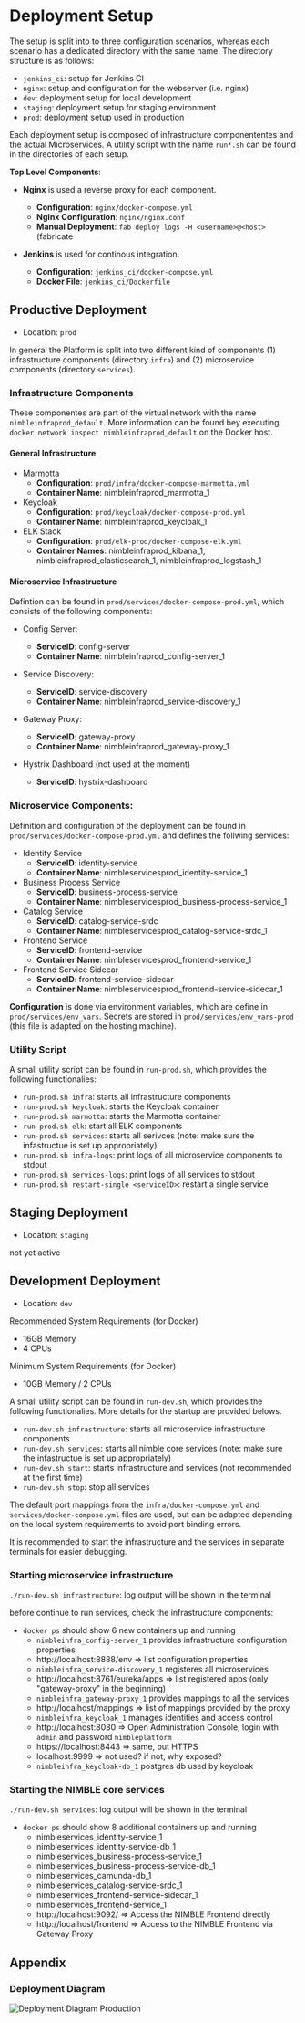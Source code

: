 # Deployment Setup

The setup is split into to three configuration scenarios, whereas each scenario has 
a dedicated directory with the same name. The directory structure is as follows:

* `jenkins_ci`: setup for Jenkins CI
* `nginx`: setup and configuration for the webserver (i.e. nginx)
* `dev`: deployment setup for local development
* `staging`: 	deployment setup for staging environment
* `prod`: deployment setup used in production

Each deployment setup is composed of infrastructure componententes and 
the actual Microservices. A utility script with the name `run*.sh` can 
be found in the directories of each setup.

**Top Level Components**:

* **Nginx** is used a reverse proxy for each component.
	* **Configuration**: `nginx/docker-compose.yml`
	* **Nginx Configuration**: `nginx/nginx.conf`
	* **Manual Deployment**: `fab deploy logs -H <username>@<host>` (fabricate 
	
* **Jenkins** is used for continous integration.
	* **Configuration**: `jenkins_ci/docker-compose.yml`
	* **Docker File**: `jenkins_ci/Dockerfile`

## Productive Deployment

* Location: `prod`

In general the Platform is split into two different kind of components (1) infrastructure components (directory `infra`) and (2) microservice components (directory `services`).

### Infrastructure Components

These componentes are part of the virtual network with the name `nimbleinfraprod_default`. More information can be found bey executing `docker network inspect nimbleinfraprod_default` on the Docker host.

#### General Infrastructure

* Marmotta
	* **Configuration**: `prod/infra/docker-compose-marmotta.yml`
	* **Container Name**: nimbleinfraprod\_marmotta\_1 
* Keycloak
	* **Configuration**: `prod/keycloak/docker-compose-prod.yml`
	* **Container Name**: nimbleinfraprod\_keycloak\_1 
* ELK Stack
	* **Configuration**: `prod/elk-prod/docker-compose-elk.yml`
	* **Container Names**: nimbleinfraprod\_kibana\_1, nimbleinfraprod\_elasticsearch\_1, nimbleinfraprod\_logstash\_1

#### Microservice Infrastructure

Defintion can be found in `prod/services/docker-compose-prod.yml`, which consists of the following components:

* Config Server: 
	* **ServiceID**: config-server
	* **Container Name**: nimbleinfraprod\_config-server\_1

* Service Discovery: 
	* **ServiceID**: service-discovery
	* **Container Name**: nimbleinfraprod\_service-discovery\_1
	
* Gateway Proxy: 
	* **ServiceID**: gateway-proxy
	* **Container Name**: nimbleinfraprod\_gateway-proxy\_1

* Hystrix Dashboard (not used at the moment)
	* **ServiceID**: hystrix-dashboard

### Microservice Components:

Definition and configuration of the deployment can be found in `prod/services/docker-compose-prod.yml` and defines the follwing services:

* Identity Service
	* **ServiceID**: identity-service
	* **Container Name**: nimbleservicesprod\_identity-service\_1
* Business Process Service
	* **ServiceID**: business-process-service
	* **Container Name**: nimbleservicesprod\_business-process-service\_1
* Catalog Service
	* **ServiceID**: catalog-service-srdc
	* **Container Name**: nimbleservicesprod\_catalog-service-srdc\_1
* Frontend Service
	* **ServiceID**: frontend-service
	* **Container Name**: nimbleservicesprod\_frontend-service\_1
* Frontend Service Sidecar
	* **ServiceID**: frontend-service-sidecar
	* **Container Name**: nimbleservicesprod\_frontend-service-sidecar\_1

**Configuration** is done via environment variables, which are define in `prod/services/env_vars`. Secrets are stored in `prod/services/env_vars-prod` (this file is adapted on the hosting machine).

### Utility Script

A small utility script can be found in `run-prod.sh`, which provides the following functionalies:

* `run-prod.sh infra`: starts all infrastructure components 
* `run-prod.sh keycloak`: starts the Keycloak container
* `run-prod.sh marmotta`: starts the Marmotta container
* `run-prod.sh elk`: start all ELK components
* `run-prod.sh services`: starts all serivces (note: make sure the infastructue is set up appropriately)
* `run-prod.sh infra-logs`: print logs of all microservice components to stdout
* `run-prod.sh services-logs`: print logs of all services to stdout
* `run-prod.sh restart-single <serviceID>`: restart a single service

## Staging Deployment

* Location: `staging`

not yet active

## Development Deployment

* Location: `dev`

Recommended System Requirements (for Docker)
 * 16GB Memory
 * 4 CPUs

Minimum System Requirements (for Docker)
 * 10GB Memory / 2 CPUs

A small utility script can be found in `run-dev.sh`, which provides the following functionalies. More details for the startup are provided belows.

* `run-dev.sh infrastructure`: starts all microservice infrastructure components
* `run-dev.sh services`: starts all nimble core services (note: make sure the infastructue is set up appropriately)
* `run-dev.sh start`: starts infrastructure and services (not recommended at the first time)
* `run-dev.sh stop`: stop all services

The default port mappings from the `infra/docker-compose.yml` and `services/docker-compose.yml` files are used, but can be adapted depending on the local system requirements to avoid port binding errors.

It is recommended to start the infrastructure and the services in separate terminals for easier debugging.

### Starting microservice infrastructure

`./run-dev.sh infrastructure`: log output will be shown in the terminal

before continue to run services, check the infrastructure components:
  * `docker ps` should show 6 new containers up and running
	* `nimbleinfra_config-server_1` provides infrastructure configuration properties
	* http://localhost:8888/env => list configuration properties
	* `nimbleinfra_service-discovery_1` registeres all microservices
	* http://localhost:8761/eureka/apps => list registered apps (only "gateway-proxy" in the beginning)
	* `nimbleinfra_gateway-proxy_1` provides mappings to all the services
	* http://localhost/mappings => list of mappings provided by the proxy
	* `nimbleinfra_keycloak_1` manages identities and access control
	* http://localhost:8080 => Open Administration Console, login with `admin` and password `nimbleplatform`
	* https://localhost:8443 => same, but HTTPS
	* localhost:9999 => not used? if not, why exposed?
	* `nimbleinfra_keycloak-db_1` postgres db used by keycloak

### Starting the NIMBLE core services

`./run-dev.sh services`: log output will be shown in the terminal

  * `docker ps` should show 8 additional containers up and running
	* nimbleservices_identity-service_1
	* nimbleservices_identity-service-db_1
	* nimbleservices_business-process-service_1
	* nimbleservices_business-process-service-db_1
	* nimbleservices_camunda-db_1
	* nimbleservices_catalog-service-srdc_1
	* nimbleservices_frontend-service-sidecar_1
	* nimbleservices_frontend-service_1
	* http://localhost:9092/ => Access the NIMBLE Frontend directly
	* http://localhost/frontend => Access to the NIMBLE Frontend via Gateway Proxy

## Appendix

### Deployment Diagram

![Deployment Diagram Production](./docs/deployment_diagram_prod.png)

